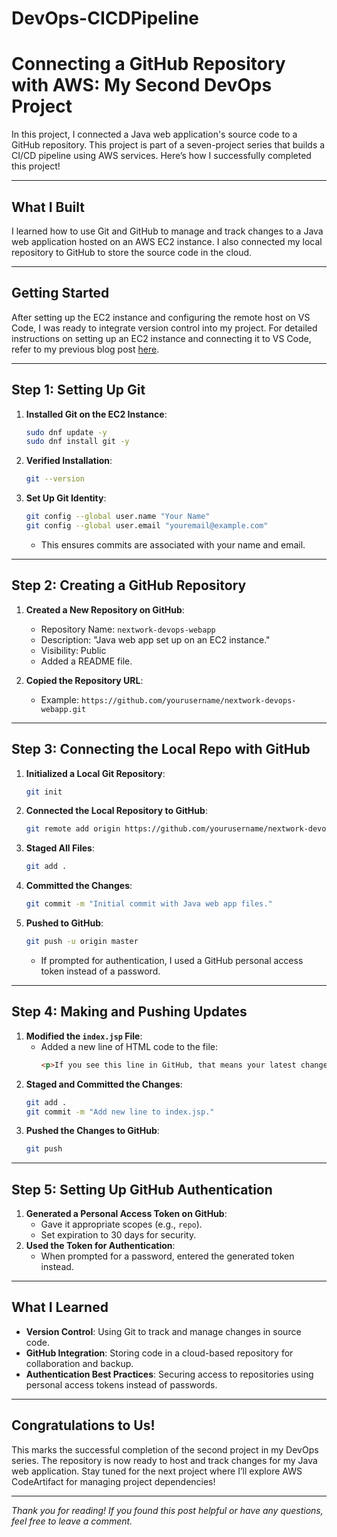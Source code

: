 # DevOps-CICDPipeline
# Connecting a GitHub Repository with AWS: My Second DevOps Project

In this project, I connected a Java web application's source code to a GitHub repository. This project is part of a seven-project series that builds a CI/CD pipeline using AWS services. Here’s how I successfully completed this project!

---

## What I Built

I learned how to use Git and GitHub to manage and track changes to a Java web application hosted on an AWS EC2 instance. I also connected my local repository to GitHub to store the source code in the cloud.

---

## Getting Started

After setting up the EC2 instance and configuring the remote host on VS Code, I was ready to integrate version control into my project. For detailed instructions on setting up an EC2 instance and connecting it to VS Code, refer to my previous blog post [here](#https://medium.com/devops-dev/setting-up-a-web-application-on-aws-my-first-aws-devops-project-a95777492c83).

---

## Step 1: Setting Up Git

1. **Installed Git on the EC2 Instance**:
   ```bash
   sudo dnf update -y
   sudo dnf install git -y
   ```
2. **Verified Installation**:
   ```bash
   git --version
   ```
3. **Set Up Git Identity**:
   ```bash
   git config --global user.name "Your Name"
   git config --global user.email "youremail@example.com"
   ```
   - This ensures commits are associated with your name and email.

---

## Step 2: Creating a GitHub Repository

1. **Created a New Repository on GitHub**:
   - Repository Name: `nextwork-devops-webapp`
   - Description: "Java web app set up on an EC2 instance."
   - Visibility: Public
   - Added a README file.

2. **Copied the Repository URL**:
   - Example: `https://github.com/yourusername/nextwork-devops-webapp.git`

---

## Step 3: Connecting the Local Repo with GitHub

1. **Initialized a Local Git Repository**:
   ```bash
   git init
   ```
2. **Connected the Local Repository to GitHub**:
   ```bash
   git remote add origin https://github.com/yourusername/nextwork-devops-webapp.git
   ```
3. **Staged All Files**:
   ```bash
   git add .
   ```
4. **Committed the Changes**:
   ```bash
   git commit -m "Initial commit with Java web app files."
   ```
5. **Pushed to GitHub**:
   ```bash
   git push -u origin master
   ```
   - If prompted for authentication, I used a GitHub personal access token instead of a password.

---

## Step 4: Making and Pushing Updates

1. **Modified the `index.jsp` File**:
   - Added a new line of HTML code to the file:
     ```html
     <p>If you see this line in GitHub, that means your latest changes are getting pushed to your cloud repo :o</p>
     ```
2. **Staged and Committed the Changes**:
   ```bash
   git add .
   git commit -m "Add new line to index.jsp."
   ```
3. **Pushed the Changes to GitHub**:
   ```bash
   git push
   ```

---

## Step 5: Setting Up GitHub Authentication

1. **Generated a Personal Access Token on GitHub**:
   - Gave it appropriate scopes (e.g., `repo`).
   - Set expiration to 30 days for security.
2. **Used the Token for Authentication**:
   - When prompted for a password, entered the generated token instead.

---

## What I Learned

- **Version Control**: Using Git to track and manage changes in source code.
- **GitHub Integration**: Storing code in a cloud-based repository for collaboration and backup.
- **Authentication Best Practices**: Securing access to repositories using personal access tokens instead of passwords.

---

## Congratulations to Us!

This marks the successful completion of the second project in my DevOps series. The repository is now ready to host and track changes for my Java web application. Stay tuned for the next project where I’ll explore AWS CodeArtifact for managing project dependencies!

---

*Thank you for reading! If you found this post helpful or have any questions, feel free to leave a comment.*

